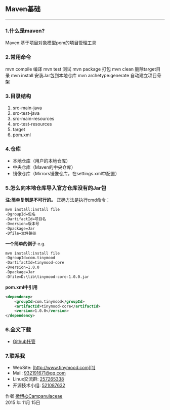 ## Maven基础


----------


### 1.什么是maven?
Maven:基于项目对象模型pom的项目管理工具

### 2.常用命令
mvn compile 编译
mvn test 测试
mvn package 打包
mvn clean 删除target目录
mvn install 安装Jar包到本地仓库
mvn archetype:generate 自动建立项目骨架

### 3.目录结构

1. src-main-java
2. src-test-java
3. src-main-resources
4. src-test-resources
5. target
6. pom.xml

### 4.仓库
- 本地仓库（用户的本地仓库）
- 中央仓库（Maven的中央仓库）
- 镜像仓库（Mirrors镜像仓库，在settings.xml中配置）

### 5.怎么向本地仓库导入官方仓库没有的Jar包
**注:简单复制是不可行的。**
正确方法是执行cmd命令：
```xml
mvn install:install file
-DgroupId=包名
-DartifactId=项目名
-Dversion=版本号
-Dpackage=Jar
-Dfile=文件路径
```
**一个简单的例子**
e.g.
```xml
mvn install:install file
-DgroupId=com.tinymood
-DartifactId=tinymood-core
-Dversion=1.0.0
-Dpackage=Jar
-Dfile=D:\lib\tinymood-core-1.0.0.jar
```

**pom.xml中引用**
```xml
<dependency>
    <groupId>com.tinymood</groupId>
    <artifactId>tinymood-core</artifactId>
    <version>1.0.0</version>
</dependency>
```

### 6.全文下载

+ [Github托管](https://github.com/Lemonjing/TinyMood/blob/master/技术文章/Maven基础.md)

### 7.联系我

- WebSite: [http://www.tinymood.com][1]
- Mail: 932191671@qq.com
- Linux交流群: [257265338][2]
- 开源技术小组: [521087632][3]

作者 [微博@Campanulaceae][4]     
2015 年 11月 15日

[1]: http://www.tinymood.com   
[2]: http://jq.qq.com/?_wv=1027&k=ZKsbKb
[3]: http://jq.qq.com/?_wv=1027&k=26Y8BYN
[4]: http://weibo.com/u/1662536394
